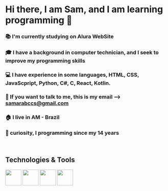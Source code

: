 <h1>Hi there, I am Sam, and I am learning programming 👋</h1>

### 📚 I'm currently studying on Alura WebSite
### 🎓 I have a background in computer technician, and I seek to improve my programming skills
### 💻 I have experience in some languages, HTML, CSS, JavaScpript, Python, C#, C, React, Kotlin.
### 📧 If you want to talk to me, this is my email --> samarabccs@gmail.com
### 🏠 I live in AM - Brazil
### 👀 curiosity, I programming since my 14 years

<br>

## Technologies & Tools

<div>
  <img src="https://cdn.jsdelivr.net/gh/devicons/devicon/icons/javascript/javascript-original.svg" width = "50" />
  <img src="https://cdn.jsdelivr.net/gh/devicons/devicon/icons/python/python-plain.svg" width = "50" />
  <img src="https://cdn.jsdelivr.net/gh/devicons/devicon/icons/vscode/vscode-original.svg" width = "50" />
  <img src="https://cdn.jsdelivr.net/gh/devicons/devicon/icons/git/git-original.svg" width = "50" />
</div>
